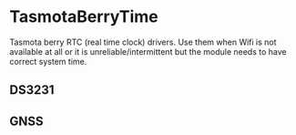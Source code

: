 # TasmotaBerryTime
Tasmota berry  RTC (real time clock) drivers. Use them when Wifi is not available at all or it is unreliable/intermittent but the module needs to have correct system time.

## DS3231

## GNSS
